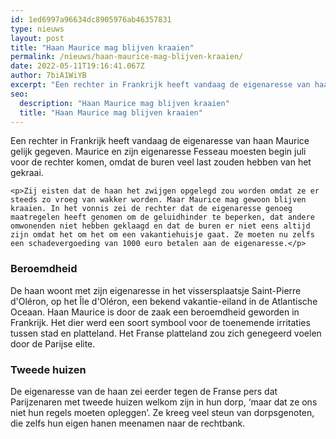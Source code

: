```yaml
---
id: 1ed6997a96634dc8905976ab46357831
type: nieuws
layout: post
title: "Haan Maurice mag blijven kraaien"
permalink: /nieuws/haan-maurice-mag-blijven-kraaien/
date: 2022-05-11T19:16:41.067Z
author: 7biA1WiYB
excerpt: "Een rechter in Frankrijk heeft vandaag de eigenaresse van haan Maurice gelijk gegeven. Maurice en zijn eigenaresse Fesseau moesten begin juli voor de rechter komen, omdat de buren veel last zouden hebben van het gekraai.  "
seo:
  description: "Haan Maurice mag blijven kraaien"
  title: "Haan Maurice mag blijven kraaien"
---
```

Een rechter in Frankrijk heeft vandaag de eigenaresse van haan Maurice gelijk gegeven. Maurice en zijn eigenaresse Fesseau moesten begin juli voor de rechter komen, omdat de buren veel last zouden hebben van het gekraai.  

    <p>Zij eisten dat de haan het zwijgen opgelegd zou worden omdat ze er steeds zo vroeg van wakker worden. Maar Maurice mag gewoon blijven kraaien. In het vonnis zei de rechter dat de eigenaresse genoeg maatregelen heeft genomen om de geluidhinder te beperken, dat andere omwonenden niet hebben geklaagd en dat de buren er niet eens altijd zijn omdat het om het om een vakantiehuisje gaat. Ze moeten nu zelfs een schadevergoeding van 1000 euro betalen aan de eigenaresse.</p>
<h3>Beroemdheid</h3>
<p>De haan woont met zijn eigenaresse in het vissersplaatsje Saint-Pierre d'Oléron, op het Île d'Oléron, een bekend vakantie-eiland in de Atlantische Oceaan. Haan Maurice is door de zaak een beroemdheid geworden in Frankrijk. Het dier werd een soort symbool voor de toenemende irritaties tussen stad en platteland. Het Franse platteland zou zich genegeerd voelen door de Parijse elite.</p>
<h3>Tweede huizen</h3>
<p>De eigenaresse van de haan zei eerder tegen de Franse pers dat Parijzenaren met tweede huizen welkom zijn in hun dorp, ‘maar dat ze ons niet hun regels moeten opleggen’. Ze kreeg veel steun van dorpsgenoten, die zelfs hun eigen hanen meenamen naar de rechtbank.</p>  
